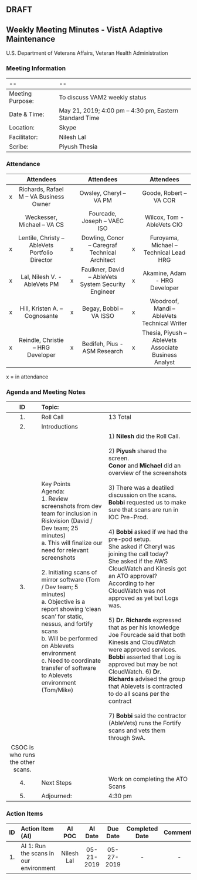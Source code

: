 ## DRAFT

## Weekly Meeting Minutes  - VistA Adaptive Maintenance
U.S. Department of Veterans Affairs, Veteran Health Administration


### Meeting Information
| -- | -- |
|:---|:---|
| Meeting Purpose: | To discuss VAM2 weekly status  |
| Date & Time: | May 21, 2019; 4:00 pm – 4:30 pm, Eastern Standard Time |
| Location:	| Skype | 
| Facilitator:	| Nilesh Lal |
| Scribe: | Piyush Thesia |


### Attendance

|  | Attendees |  | Attendees	|  | Attendees |
|:---:|:---:|:---:|:---:|:---:|:---:|
| x | Richards, Rafael M – VA Business Owner |  | Owsley, Cheryl – VA PM |  | Goode, Robert – VA COR |
|   | Weckesser, Michael – VA CS |  | Fourcade, Joseph – VAEC ISO |  | Wilcox, Tom - AbleVets CIO | 
| x | Lentile, Christy – AbleVets Portfolio Director | x | Dowling, Conor – Caregraf Technical Architect | x | Furoyama, Michael – Technical Lead HRG | 
| x | Lal, Nilesh V. - AbleVets PM | x | Faulkner, David – AbleVets System Security Engineer | x | Akamine, Adam - HRG Developer |
| x | Hill, Kristen A. – Cognosante | x | Begay, Bobbi – VA ISSO  | x | Woodroof, Mandi – AbleVets Technical Writer |
| x | Reindle, Christie – HRG Developer | x | Bedifeh, Pius - ASM Research  | x | Thesia, Piyush – AbleVets Associate Business Analyst |

x = in attendance




### Agenda and Meeting Notes

| ID | Topic: |  |
|:---:|:---|:---|
| 1. | Roll Call | 13 Total |
| 2. | Introductions |  | 
| 3. | Key Points </br> Agenda: </br> 1.	Review screenshots from dev team for inclusion in Riskvision (David / Dev team; 25 minutes) </br> a.	This will finalize our need for relevant screenshots </br> </br> 2.	Initiating scans of mirror software  (Tom / Dev team;  5 minutes) </br> a.	Objective is a report showing ‘clean scan’ for static, nessus, and fortify scans </br> b.	Will be performed on Ablevets environment </br> c.	Need to coordinate transfer of software to Ablevets environment  (Tom/Mike) </br> | 1)	**Nilesh** did the Roll Call. </br> </br> 2)	**Piyush** shared the screen. </br> **Conor** and **Michael** did an overview of the screenshots </br> </br> 3)	There was a deatiled discussion on the scans. </br> **Bobbi** requested us to make sure that scans are run in IOC Pre-Prod. </br> </br> 4) **Bobbi** asked if we had the pre-pod setup. </br> She asked if Cheryl was joining the call today? </br> She asked if the AWS CloudWatch and Kinesis got an ATO approval?  </br> According to her CloudWatch was not approved as yet but Logs was. </br> </br> 5) **Dr. Richards** expressed that as per his knowledge Joe Fourcade said that both Kinesis and CloudWatch were approved services. </br> **Bobbi** asserted that Log is approved but may be not CloudWatch. 6) **Dr. Richards** advised the group that Ablevets is contracted to do all scans per the contract </br> </br>  7) **Bobbi** said the contractor (AbleVets) runs the Fortify scans and vets them through SwA.
CSOC is who runs the other scans.|
| 4. |	Next Steps | Work on completing the ATO Scans |
| 5. | Adjourned: | 4:30 pm |



### Action Items

| ID | Action Item (AI) | AI POC | AI Date | Due Date | Completed Date | Comments |
|:---:|:---|:---:|:---:|:---:|:---:|:---:|
| 1. | AI 1: Run the scans in our environment| Nilesh Lal | 05-21-2019 | 05-27-2019 | - | - | 





